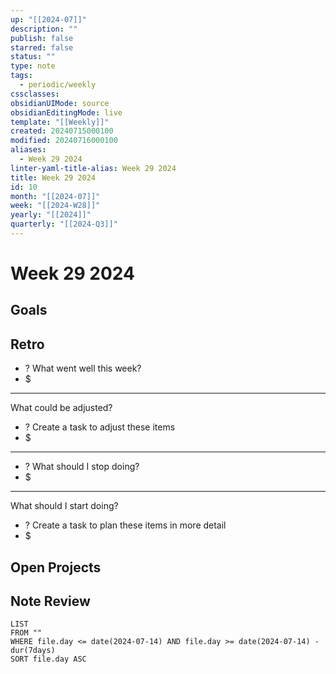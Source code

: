 ```yaml
---
up: "[[2024-07]]"
description: ""
publish: false
starred: false
status: ""
type: note
tags:
  - periodic/weekly
cssclasses: 
obsidianUIMode: source
obsidianEditingMode: live
template: "[[Weekly]]"
created: 20240715000100
modified: 20240716000100
aliases:
  - Week 29 2024
linter-yaml-title-alias: Week 29 2024
title: Week 29 2024
id: 10
month: "[[2024-07]]"
week: "[[2024-W28]]"
yearly: "[[2024]]"
quarterly: "[[2024-Q3]]"
---
```


# Week 29 2024

## Goals


## Retro

- ? What went well this week?
- $


---

What could be adjusted?

- ? Create a task to adjust these items
- $

---

- ? What should I stop doing?
- $


---

What should I start doing?

- ? Create a task to plan these items in more detail
- $

## Open Projects

## Note Review

```
LIST
FROM ""
WHERE file.day <= date(2024-07-14) AND file.day >= date(2024-07-14) - dur(7days)
SORT file.day ASC
```
